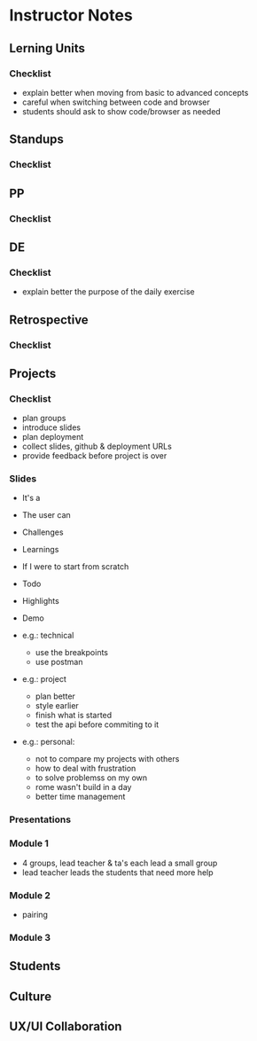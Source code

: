 
# Instructor Notes

## Lerning Units

### Checklist

- explain better when moving from basic to advanced concepts
- careful when switching between code and browser
- students should ask to show code/browser as needed


## Standups

### Checklist


## PP

### Checklist


## DE

### Checklist

- explain better the purpose of the daily exercise

##


## Retrospective

### Checklist



## Projects

### Checklist

- plan groups
- introduce slides
- plan deployment
- collect slides, github & deployment URLs
- provide feedback before project is over


### Slides

- It's a
- The user can
- Challenges
- Learnings
- If I were to start from scratch
- Todo
- Highlights
- Demo

- e.g.: technical
  - use the breakpoints
  - use postman

- e.g.: project
  - plan better
  - style earlier
  - finish what is started
  - test the api before commiting to it

- e.g.: personal:
  - not to compare my projects with others
  - how to deal with frustration
  - to solve problemss on my own
  - rome wasn't build in a day
  - better time management

### Presentations

### Module 1

- 4 groups, lead teacher & ta's each lead a small group
- lead teacher leads the students that need more help

### Module 2

- pairing

### Module 3



## Students

## Culture

## UX/UI Collaboration




